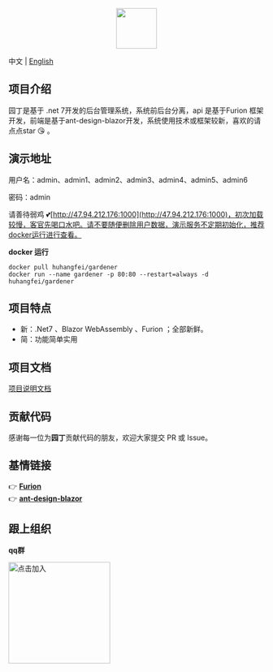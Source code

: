 <p align="center"><img src="https://images.gitee.com/uploads/images/2020/1204/145903_cea2bf9d_302533.png" height="80"/></p>

中文 | [English](README.en.md)

## 项目介绍

园丁是基于 .net 7开发的后台管理系统，系统前后台分离，api 是基于Furion 框架开发，前端是基于ant-design-blazor开发，系统使用技术或框架较新，喜欢的请点点star :kissing_heart: 。
## 演示地址
用户名：admin、admin1、admin2、admin3、admin4、admin5、admin6

密码：admin

请善待弱鸡 :two_hearts:[http://47.94.212.176:1000](http://47.94.212.176:1000)，初次加载较慢，客官先喝口水吧。请不要随便删除用户数据，演示服务不定期初始化，推荐docker运行进行查看。

 **docker 运行** 
```
docker pull huhangfei/gardener
docker run --name gardener -p 80:80 --restart=always -d huhangfei/gardener
```

## 项目特点
- 新：.Net7 、Blazor WebAssembly 、Furion ；全部新鲜。
- 简：功能简单实用

## 项目文档
[项目说明文档](https://gitee.com/hgflydream/Gardener/wikis)

## 贡献代码

感谢每一位为**园丁**贡献代码的朋友，欢迎大家提交 PR 或 Issue。

## 基情链接
👉 **[Furion](https://gitee.com/dotnetchina/Furion)**  
👉 **[ant-design-blazor](https://github.com/ant-design-blazor/ant-design-blazor)**

## 跟上组织

 **qq群**

<a target="_blank" href="https://qm.qq.com/cgi-bin/qm/qr?k=ILV3MBrcZtr4uUSsKa3njjnpBiUvT0xe&jump_from=webapi">
<img alt="点击加入" title="点击加入" src="https://images.gitee.com/uploads/images/2021/1101/112200_a6d329a3_302533.png" width="200px" height="200px"/>
</a>